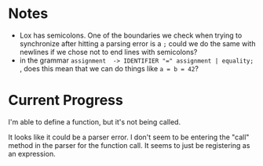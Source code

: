 # Notes

- Lox has semicolons. One of the boundaries we check when trying to synchronize after hitting a parsing error is a `;` could we do the same with newlines if we chose not to end lines with semicolons?
- in the grammar `assignment  -> IDENTIFIER "=" assignment | equality; `, does this mean that we can do things like `a = b = 42`?

# Current Progress

I'm able to define a function, but it's not being called.

It looks like it could be a parser error. I don't seem to be entering the "call" method in the parser for the function call.  It seems to just be registering as an expression.

